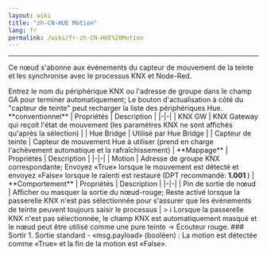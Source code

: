 ```yaml
---
layout: wiki
title: "zh-CN-HUE Motion"
lang: fr
permalink: /wiki/fr-zh-CN-HUE%20Motion
---
```

---
<p> Ce nœud s'abonne aux événements du capteur de mouvement de la teinte et les synchronise avec le processus KNX et Node-Red.</p>
Entrez le nom du périphérique KNX ou l'adresse de groupe dans le champ GA pour terminer automatiquement; Le bouton d'actualisation à côté du "capteur de teinte" peut recharger la liste des périphériques Hue.
**conventionnel**
| Propriétés | Description |
|-|-|
| KNX GW | KNX Gateway qui reçoit l'état de mouvement (les paramètres KNX ne sont affichés qu'après la sélection) |
| Hue Bridge | Utilisé par Hue Bridge |
| Capteur de teinte | Capteur de mouvement Hue à utiliser (prend en charge l'achèvement automatique et la rafraîchissement) |
**Mappage**
| Propriétés | Description |
|-|-|
| Motion | Adresse de groupe KNX correspondante; Envoyez «True» lorsque le mouvement est détecté et envoyez «False» lorsque le ralenti est restauré (DPT recommandé: <b> 1.001 </b>) |
**Comportement**
| Propriétés | Description |
|-|-|
| Pin de sortie de nœud | Afficher ou masquer la sortie du nœud-rouge; Reste activé lorsque la passerelle KNX n'est pas sélectionnée pour s'assurer que les événements de teinte peuvent toujours saisir le processus |
> ℹ️ Lorsque la passerelle KNX n'est pas sélectionnée, le champ KNX est automatiquement masqué et le nœud peut être utilisé comme une pure teinte → Écouteur rouge.
### Sortir
1. Sortie standard - «msg.payload» (booléen)
: La motion est détectée comme «True» et la fin de la motion est «False».
